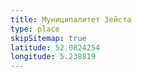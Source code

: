 ```yaml
---
title: Муниципалитет Зейста
type: place
skipSitemap: true
latitude: 52.0824254
longitude: 5.238819
---
```

